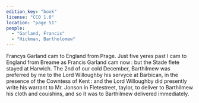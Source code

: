 ```yaml
---
edition_key: "book"
license: "CC0 1.0"
location: "page 51"
people:
  - "Garland, Francis"
  - "Hickman, Bartholomew"
---
```

Francys Garland cam to England from Prage.
Just five yeres past I cam to England from Breame as Francis
Garland cam now : but the Stade flete stayed at Harwich. The
2nd of our cold December, Barthilmew was preferred by me to the
Lord Willoughby his servyce at Barbican, in the presence of the
Cowntess of Kent : and the Lord Willoughby did presently write
his warrant to Mr. Jonson in Fletestreet, taylor, to deliver to
Barthilmew his cloth and couishins, and so it was to Barthilmew
delivered immediately.
